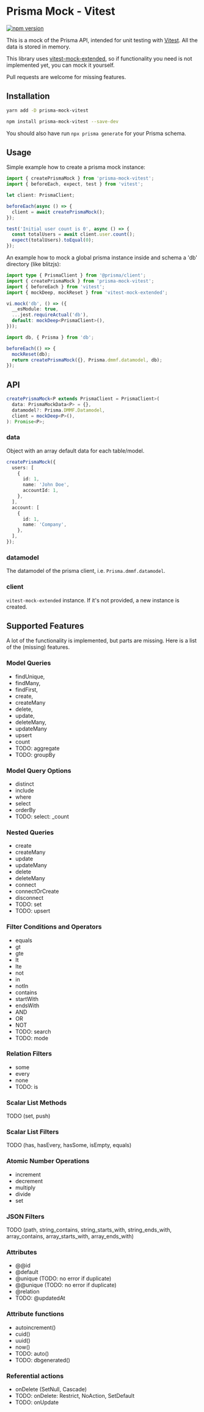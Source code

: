 # Prisma Mock - Vitest

[![npm version](https://badge.fury.io/js/prisma-mock-vitest.svg)](http://badge.fury.io/js/prisma-mock-vitest)

This is a mock of the Prisma API, intended for unit testing with [Vitest](https://vitest.dev). All the data is stored in memory.

This library uses [vitest-mock-extended](https://github.com/eratio08/vitest-mock-extended), so if functionality you need is not implemented yet, you can mock it yourself.

Pull requests are welcome for missing features.

## Installation

```bash
yarn add -D prisma-mock-vitest
```

```bash
npm install prisma-mock-vitest --save-dev
```

You should also have run `npx prisma generate` for your Prisma schema.

## Usage

Simple example how to create a prisma mock instance:

```ts
import { createPrismaMock } from 'prisma-mock-vitest';
import { beforeEach, expect, test } from 'vitest';

let client: PrismaClient;

beforeEach(async () => {
  client = await createPrismaMock();
});

test('Initial user count is 0', async () => {
  const totalUsers = await client.user.count();
  expect(totalUsers).toEqual(0);
});
```

An example how to mock a global prisma instance inside and schema a 'db' directory (like blitzjs):

```ts
import type { PrismaClient } from '@prisma/client';
import { createPrismaMock } from 'prisma-mock-vitest';
import { beforeEach } from 'vitest';
import { mockDeep, mockReset } from 'vitest-mock-extended';

vi.mock('db', () => ({
  __esModule: true,
  ...jest.requireActual('db'),
  default: mockDeep<PrismaClient>(),
}));

import db, { Prisma } from 'db';

beforeEach(() => {
  mockReset(db);
  return createPrismaMock({}, Prisma.dmmf.datamodel, db);
});
```

## API

```ts
createPrismaMock<P extends PrismaClient = PrismaClient>(
  data: PrismaMockData<P> = {},
  datamodel?: Prisma.DMMF.Datamodel,
  client = mockDeep<P>(),
): Promise<P>;
```

### data

Object with an array default data for each table/model.

```ts
createPrismaMock({
  users: [
    {
      id: 1,
      name: 'John Doe',
      accountId: 1,
    },
  ],
  account: [
    {
      id: 1,
      name: 'Company',
    },
  ],
});
```

### datamodel

The datamodel of the prisma client, i.e. `Prisma.dmmf.datamodel`.

### client

`vitest-mock-extended` instance. If it's not provided, a new instance is created.

## Supported Features

A lot of the functionality is implemented, but parts are missing. Here is a list of the (missing) features.

### Model Queries

- findUnique,
- findMany,
- findFirst,
- create,
- createMany
- delete,
- update,
- deleteMany,
- updateMany
- upsert
- count
- TODO: aggregate
- TODO: groupBy

### Model Query Options

- distinct
- include
- where
- select
- orderBy
- TODO: select: \_count

### Nested Queries

- create
- createMany
- update
- updateMany
- delete
- deleteMany
- connect
- connectOrCreate
- disconnect
- TODO: set
- TODO: upsert

### Filter Conditions and Operators

- equals
- gt
- gte
- lt
- lte
- not
- in
- notIn
- contains
- startWith
- endsWith
- AND
- OR
- NOT
- TODO: search
- TODO: mode

### Relation Filters

- some
- every
- none
- TODO: is

### Scalar List Methods

TODO (set, push)

### Scalar List Filters

TODO (has, hasEvery, hasSome, isEmpty, equals)

### Atomic Number Operations

- increment
- decrement
- multiply
- divide
- set

### JSON Filters

TODO (path, string_contains, string_starts_with, string_ends_with, array_contains, array_starts_with, array_ends_with)

### Attributes

- @@id
- @default
- @unique (TODO: no error if duplicate)
- @@unique (TODO: no error if duplicate)
- @relation
- TODO: @updatedAt

### Attribute functions

- autoincrement()
- cuid()
- uuid()
- now()
- TODO: auto()
- TODO: dbgenerated()

### Referential actions

- onDelete (SetNull, Cascade)
- TODO: onDelete: Restrict, NoAction, SetDefault
- TODO: onUpdate
